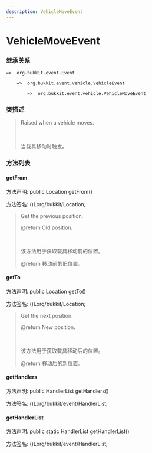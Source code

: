 ```yaml
---
description: VehicleMoveEvent
---
```


# VehicleMoveEvent

### 继承关系

    =>  org.bukkit.event.Event

        =>  org.bukkit.event.vehicle.VehicleEvent

            =>  org.bukkit.event.vehicle.VehicleMoveEvent

### 类描述

> Raised when a vehicle moves.
> 
> <br>
> 
> 当载具移动时触发。

### 方法列表

#### getFrom

方法声明: public Location getFrom()

方法签名: ()Lorg/bukkit/Location;

> Get the previous position.
> 
> @return Old position.
> 
> <br>
> 
> 该方法用于获取载具移动前的位置。
> 
> @return 移动前的旧位置。

#### getTo

方法声明: public Location getTo()

方法签名: ()Lorg/bukkit/Location;

> Get the next position.
> 
> @return New position.
> 
> <br>
> 
> 该方法用于获取载具移动后的位置。
> 
> @return 移动后的新位置。

#### getHandlers

方法声明: public HandlerList getHandlers()

方法签名: ()Lorg/bukkit/event/HandlerList;

#### getHandlerList

方法声明: public static HandlerList getHandlerList()

方法签名: ()Lorg/bukkit/event/HandlerList;
